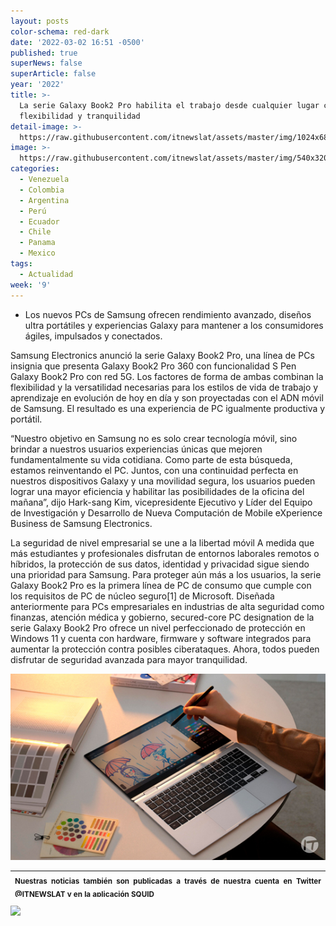```yaml
---
layout: posts
color-schema: red-dark
date: '2022-03-02 16:51 -0500'
published: true
superNews: false
superArticle: false
year: '2022'
title: >-
  La serie Galaxy Book2 Pro habilita el trabajo desde cualquier lugar con
  flexibilidad y tranquilidad
detail-image: >-
  https://raw.githubusercontent.com/itnewslat/assets/master/img/1024x680/Galaxy-Book2-Pro-g.jpg
image: >-
  https://raw.githubusercontent.com/itnewslat/assets/master/img/540x320/Galaxy-Book2-Pro-p.jpg
categories:
  - Venezuela
  - Colombia
  - Argentina
  - Perú
  - Ecuador
  - Chile
  - Panama
  - Mexico
tags:
  - Actualidad
week: '9'
---
```

- Los nuevos PCs de Samsung ofrecen rendimiento avanzado, diseños ultra portátiles y experiencias Galaxy para mantener a los consumidores ágiles, impulsados y conectados.

Samsung Electronics anunció la serie Galaxy Book2 Pro, una línea de PCs insignia que presenta Galaxy Book2 Pro 360 con funcionalidad S Pen Galaxy Book2 Pro con red 5G. Los factores de forma de ambas combinan la flexibilidad y la versatilidad necesarias para los estilos de vida de trabajo y aprendizaje en evolución de hoy en día y son proyectadas con el ADN móvil de Samsung. El resultado es una experiencia de PC igualmente productiva y portátil.
           
“Nuestro objetivo en Samsung no es solo crear tecnología móvil, sino brindar a nuestros usuarios experiencias únicas que mejoren fundamentalmente su vida cotidiana. Como parte de esta búsqueda, estamos reinventando el PC. Juntos, con una continuidad perfecta en nuestros dispositivos Galaxy y una movilidad segura, los usuarios pueden lograr una mayor eficiencia y habilitar las posibilidades de la oficina del mañana”, dijo Hark-sang Kim, vicepresidente Ejecutivo y Líder del Equipo de Investigación y Desarrollo de Nueva Computación de Mobile eXperience Business de Samsung Electronics.
 
La seguridad de nivel empresarial se une a la libertad móvil
A medida que más estudiantes y profesionales disfrutan de entornos laborales remotos o híbridos, la protección de sus datos, identidad y privacidad sigue siendo una prioridad para Samsung. Para proteger aún más a los usuarios, la serie Galaxy Book2 Pro es la primera línea de PC de consumo que cumple con los requisitos de PC de núcleo seguro[1] de Microsoft. Diseñada anteriormente para PCs empresariales en industrias de alta seguridad como finanzas, atención médica y gobierno, secured-core PC designation de la serie Galaxy Book2 Pro ofrece un nivel perfeccionado de protección en Windows 11 y cuenta con hardware, firmware y software integrados para aumentar la protección contra posibles ciberataques. Ahora, todos pueden disfrutar de seguridad avanzada para mayor tranquilidad.

![](https://raw.githubusercontent.com/itnewslat/assets/master/img/540x320/Galaxy-Book2-Pro-p.jpg)

<table style="height: 42px;" width="569">
<tbody>
<tr>
<td style="text-align: justify;"><sub><strong>Nuestras noticias también son publicadas a través de nuestra cuenta en Twitter <a href="https://twitter.com/itnewslat?lang=es">@ITNEWSLAT</a> y en la aplicación <a href="https://squidapp.co/en/">SQUID</a></strong></sub></td>
</tr>
</tbody>
</table>

<img src="https://tracker.metricool.com/c3po.jpg?hash=56f88a41e39ab42c063cc51676587a04"/>